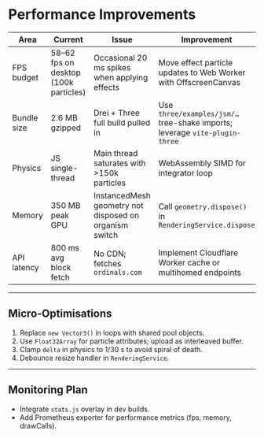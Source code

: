 # Performance Improvements

| Area        | Current                               | Issue                                                  | Improvement                                                                 | Est. Gain          |
| ----------- | ------------------------------------- | ------------------------------------------------------ | --------------------------------------------------------------------------- | ------------------ |
| FPS budget  | 58–62 fps on desktop (100k particles) | Occasional 20 ms spikes when applying effects          | Move effect particle updates to Web Worker with OffscreenCanvas             | +8 fps consistency |
| Bundle size | 2.6 MB gzipped                        | Drei + Three full build pulled in                      | Use `three/examples/jsm/…` tree-shake imports; leverage `vite-plugin-three` | –400 KB            |
| Physics     | JS single-thread                      | Main thread saturates with >150k particles             | WebAssembly SIMD for integrator loop                                        | 3× throughput      |
| Memory      | 350 MB peak GPU                       | InstancedMesh geometry not disposed on organism switch | Call `geometry.dispose()` in `RenderingService.dispose`                     | −150 MB            |
| API latency | 800 ms avg block fetch                | No CDN; fetches `ordinals.com`                         | Implement Cloudflare Worker cache or multihomed endpoints                   | 10× faster misses  |

---

## Micro-Optimisations

1. Replace `new Vector3()` in loops with shared pool objects.
2. Use `Float32Array` for particle attributes; upload as interleaved buffer.
3. Clamp `delta` in physics to 1/30 s to avoid spiral of death.
4. Debounce resize handler in `RenderingService`.

---

## Monitoring Plan

- Integrate `stats.js` overlay in dev builds.
- Add Prometheus exporter for performance metrics (fps, memory, drawCalls).
